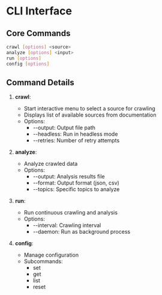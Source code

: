# CLI Interface

## Core Commands

```bash
crawl [options] <source>
analyze [options] <input>
run [options]
config [options]
```

## Command Details

1. **crawl**:

   - Start interactive menu to select a source for crawling
   - Displays list of available sources from documentation
   - Options:
     - --output: Output file path
     - --headless: Run in headless mode
     - --retries: Number of retry attempts

2. **analyze**:

   - Analyze crawled data
   - Options:
     - --output: Analysis results file
     - --format: Output format (json, csv)
     - --topics: Specific topics to analyze

3. **run**:

   - Run continuous crawling and analysis
   - Options:
     - --interval: Crawling interval
     - --daemon: Run as background process

4. **config**:
   - Manage configuration
   - Subcommands:
     - set <key> <value>
     - get <key>
     - list
     - reset
